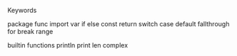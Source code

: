 Keywords

package
func
import
var
if
else
const
return
switch
case
default
fallthrough
for
break
range

builtin functions
println
print
len
complex